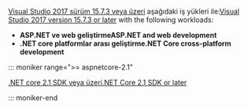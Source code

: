 <span data-ttu-id="b2805-101">[Visual Studio 2017 sürüm 15.7.3 veya üzeri](https://visualstudio.microsoft.com/downloads/) aşağıdaki iş yükleri ile:</span><span class="sxs-lookup"><span data-stu-id="b2805-101">[Visual Studio 2017 version 15.7.3 or later](https://visualstudio.microsoft.com/downloads/) with the following workloads:</span></span>

* <span data-ttu-id="b2805-102">**ASP.NET ve web geliştirme**</span><span class="sxs-lookup"><span data-stu-id="b2805-102">**ASP.NET and web development**</span></span>
* <span data-ttu-id="b2805-103">**.NET core platformlar arası geliştirme**</span><span class="sxs-lookup"><span data-stu-id="b2805-103">**.NET Core cross-platform development**</span></span>

::: moniker range=">= aspnetcore-2.1"

[<span data-ttu-id="b2805-104">.NET core 2.1 SDK veya üzeri</span><span class="sxs-lookup"><span data-stu-id="b2805-104">.NET Core 2.1 SDK or later</span></span>](https://www.microsoft.com/net/download/windows)

::: moniker-end
